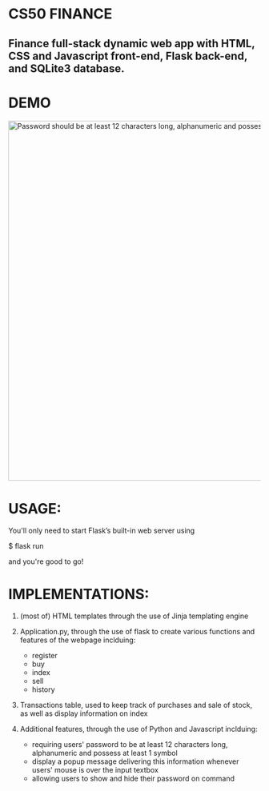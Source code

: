 # CS50 FINANCE

## Finance full-stack dynamic web app with HTML, CSS and Javascript front-end, Flask back-end, and SQLite3 database.

# DEMO

<img width="720" alt="Password should be at least 12 characters long, alphanumeric and possess at least 1 symbol" src="https://github.com/Griezmannlyh/Finance/assets/114748404/b5d7b025-5ff3-47cc-bbfc-9fcb6d494305">

# USAGE:

<p> You'll only need to start Flask’s built-in web server using </p>
<p> $ flask run </p>
<p> and you're good to go!</p>

# IMPLEMENTATIONS:

1. (most of) HTML templates through the use of Jinja templating engine
  
2. Application.py, through the use of flask to create various functions and features of the webpage inclduing:
   - register
   - buy
   - index
   - sell
   - history
  
3. Transactions table, used to keep track of purchases and sale of stock, as well as display information on index

4. Additional features, through the use of Python and Javascript inclduing:
   - requiring users' password to be at least 12 characters long, alphanumeric and possess at least 1 symbol
   - display a popup message delivering this information whenever users' mouse is over the input textbox
   - allowing users to show and hide their password on command

